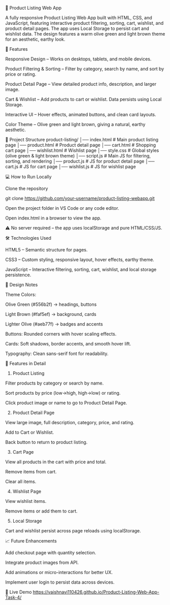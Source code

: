 🌿 Product Listing Web App

A fully responsive Product Listing Web App built with HTML, CSS, and JavaScript, featuring interactive product filtering, sorting, cart, wishlist, and product detail pages. The app uses Local Storage to persist cart and wishlist data. The design features a warm olive green and light brown theme for an aesthetic, earthy look.

🔹 Features

Responsive Design – Works on desktops, tablets, and mobile devices.

Product Filtering & Sorting – Filter by category, search by name, and sort by price or rating.

Product Detail Page – View detailed product info, description, and larger image.

Cart & Wishlist – Add products to cart or wishlist. Data persists using Local Storage.

Interactive UI – Hover effects, animated buttons, and clean card layouts.

Color Theme – Olive green and light brown, giving a natural, earthy aesthetic.

📂 Project Structure
product-listing/
│── index.html           # Main product listing page
│── product.html         # Product detail page
│── cart.html            # Shopping cart page
│── wishlist.html        # Wishlist page
│── style.css            # Global styles (olive green & light brown theme)
│── script.js            # Main JS for filtering, sorting, and rendering
│── product.js           # JS for product detail page
│── cart.js              # JS for cart page
│── wishlist.js          # JS for wishlist page

💻 How to Run Locally

Clone the repository

git clone https://github.com/your-username/product-listing-webapp.git


Open the project folder in VS Code or any code editor.

Open index.html in a browser to view the app.

⚠️ No server required – the app uses localStorage and pure HTML/CSS/JS.

🛠️ Technologies Used

HTML5 – Semantic structure for pages.

CSS3 – Custom styling, responsive layout, hover effects, earthy theme.

JavaScript – Interactive filtering, sorting, cart, wishlist, and local storage persistence.

🎨 Design Notes

Theme Colors:

Olive Green (#556b2f) → headings, buttons

Light Brown (#faf5ef) → background, cards

Lighter Olive (#aeb77f) → badges and accents

Buttons: Rounded corners with hover scaling effects.

Cards: Soft shadows, border accents, and smooth hover lift.

Typography: Clean sans-serif font for readability.

📌 Features in Detail
1. Product Listing

Filter products by category or search by name.

Sort products by price (low→high, high→low) or rating.

Click product image or name to go to Product Detail Page.

2. Product Detail Page

View large image, full description, category, price, and rating.

Add to Cart or Wishlist.

Back button to return to product listing.

3. Cart Page

View all products in the cart with price and total.

Remove items from cart.

Clear all items.

4. Wishlist Page

View wishlist items.

Remove items or add them to cart.

5. Local Storage

Cart and wishlist persist across page reloads using localStorage.

📈 Future Enhancements

Add checkout page with quantity selection.

Integrate product images from API.

Add animations or micro-interactions for better UX.

Implement user login to persist data across devices.

🔗 Live Demo
 https://vaishnavi110426.github.io/Product-Listing-Web-App-Task-4/
